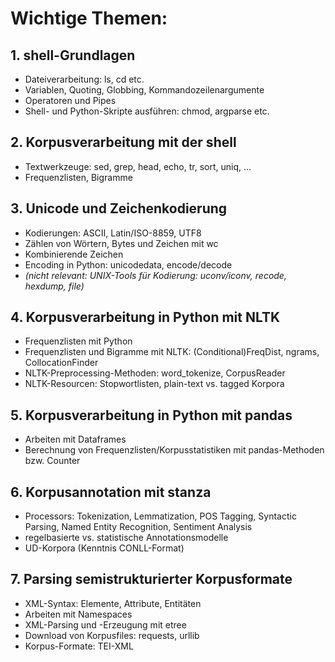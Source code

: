# Wichtige Themen:


## 1. shell-Grundlagen 

- Dateiverarbeitung: ls, cd etc.
- Variablen, Quoting, Globbing, Kommandozeilenargumente
- Operatoren und Pipes
- Shell- und Python-Skripte ausführen: chmod, argparse etc.



## 2. Korpusverarbeitung mit der shell 

- Textwerkzeuge: sed, grep, head, echo, tr, sort, uniq, ...
- Frequenzlisten, Bigramme



## 3. Unicode und Zeichenkodierung 

- Kodierungen: ASCII, Latin/ISO-8859, UTF8
- Zählen von Wörtern, Bytes und Zeichen mit wc 
- Kombinierende Zeichen
- Encoding in Python: unicodedata,  encode/decode
- *(nicht relevant: UNIX-Tools für Kodierung: uconv/iconv, recode, hexdump, file)*



## 4. Korpusverarbeitung in Python mit NLTK

- Frequenzlisten mit Python
- Frequenzlisten und Bigramme mit NLTK: (Conditional)FreqDist, ngrams, CollocationFinder
- NLTK-Preprocessing-Methoden: word_tokenize, CorpusReader
- NLTK-Resourcen: Stopwortlisten, plain-text vs. tagged Korpora



## 5. Korpusverarbeitung in Python mit pandas

- Arbeiten mit Dataframes
- Berechnung von Frequenzlisten/Korpusstatistiken mit pandas-Methoden bzw. Counter



## 6. Korpusannotation mit stanza

- Processors: Tokenization, Lemmatization, POS Tagging, Syntactic Parsing, Named Entity Recognition, Sentiment Analysis
- regelbasierte vs. statistische Annotationsmodelle
- UD-Korpora (Kenntnis CONLL-Format)



## 7. Parsing semistrukturierter Korpusformate

- XML-Syntax: Elemente, Attribute, Entitäten
- Arbeiten mit Namespaces
- XML-Parsing und -Erzeugung mit etree
- Download von Korpusfiles: requests, urllib
- Korpus-Formate: TEI-XML

